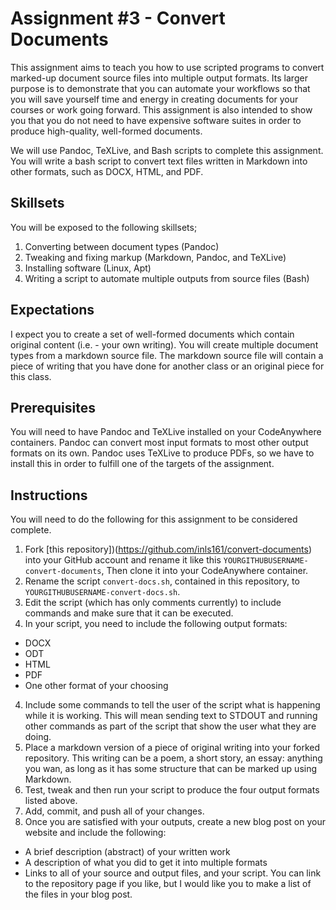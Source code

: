 # Assignment #3 - Convert Documents

This assignment aims to teach you how to use scripted programs to convert marked-up document source files into multiple output formats. 
Its larger purpose is to demonstrate that you can automate your workflows so that you will save yourself time and energy in creating documents for your courses or work going forward. 
This assignment is also intended to show you that you do not need to have expensive software suites in order to produce high-quality, well-formed documents. 

We will use Pandoc, TeXLive, and Bash scripts to complete this assignment. You will write a bash script to convert text files written in Markdown into other formats, such as DOCX, HTML, and PDF. 

## Skillsets

You will be exposed to the following skillsets;

1. Converting between document types (Pandoc)
2. Tweaking and fixing markup (Markdown, Pandoc, and TeXLive)
3. Installing software (Linux, Apt)
4. Writing a script to automate multiple outputs from source files (Bash)

## Expectations

I expect you to create a set of well-formed documents which contain original content (i.e. - your own writing). 
You will create multiple document types from a markdown source file. 
The markdown source file will contain a piece of writing that you have done for another class or an original piece for this class.

## Prerequisites

You will need to have Pandoc and TeXLive installed on your CodeAnywhere containers. 
Pandoc can convert most input formats to most other output formats on its own. 
Pandoc uses TeXLive to produce PDFs, so we have to install this in order  to fulfill one of the targets of the assignment. 

## Instructions

You will need to do the following for this assignment to be considered complete. 

1. Fork [this repository])(https://github.com/inls161/convert-documents) into your GitHub account and rename it like this `YOURGITHUBUSERNAME-convert-documents`, Then clone it into your CodeAnywhere container.
3. Rename the script `convert-docs.sh`, contained in this repository, to `YOURGITHUBUSERNAME-convert-docs.sh`. 
2. Edit the script (which has only comments currently) to include commands and make sure that it can be executed. 
3. In your script, you need to include the following output formats:
  - DOCX
  - ODT
  - HTML
  - PDF
  - One other format of your choosing
4. Include some commands to tell the user of the script what is happening while it is working. This will mean sending text to STDOUT and running other commands as part of the script that show the user what they are doing. 
4. Place a markdown version of a piece of original writing into your forked repository. This writing can be a poem, a short story, an essay: anything you wan, as long as it has some structure that can be marked up using Markdown. 
5. Test, tweak and then run your script to produce the four output formats listed above. 
5. Add, commit, and push all of your changes.
6. Once you are satisfied with your outputs, create a new blog post on your website and include the following:
  - A brief description (abstract) of your written work
  - A description of what you did to get it into multiple formats
  - Links to all of your source and output files, and your script. You can link to the repository page if you like, but I would like you to make a list of the files in your blog post.
